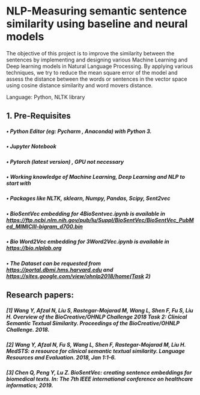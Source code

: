 # NLP-Measuring semantic sentence similarity using baseline and neural models

The objective of this project is to improve the similarity between the sentences by implementing and designing various Machine Learning and Deep learning models in Natural Language Processing. By applying various techniques, we try to reduce the mean square error of the model and assess the distance between the words or sentences in the vector space using cosine distance similarity and word movers distance.

Language: Python, NLTK library
## 1. Pre-Requisites

##### • Python Editor (eg: Pycharm , Anaconda) with Python 3.
##### • Jupyter Notebook 
##### • Pytorch (latest version) , GPU not necessary
##### • Working knowledge of Machine Learning, Deep Learning and NLP to start with
##### • Packages like NLTK, sklearn, Numpy, Pandas, Scipy, Sent2vec
##### • BioSentVec embedding for 4BioSentvec.ipynb is available in  https://ftp.ncbi.nlm.nih.gov/pub/lu/Suppl/BioSentVec/BioSentVec_PubMed_MIMICIII-bigram_d700.bin 
##### • Bio Word2Vec embedding for 3Word2Vec.ipynb is available in https://bio.nlplab.org
##### • The Dataset can be requested  from https://portal.dbmi.hms.harvard.edu and https://sites.google.com/view/ohnlp2018/home(Task 2)


## Research papers:

##### [1] Wang Y, Afzal N, Liu S, Rastegar-Mojarad M, Wang L, Shen F, Fu S, Liu H. Overview of the BioCreative/OHNLP Challenge 2018 Task 2: Clinical Semantic Textual Similarity. Proceedings of the BioCreative/OHNLP Challenge. 2018.
##### [2] Wang Y, Afzal N, Fu S, Wang L, Shen F, Rastegar-Mojarad M, Liu H. MedSTS: a resource for clinical semantic textual similarity. Language Resources and Evaluation. 2018, Jan 1:1-6.
##### [3] Chen Q, Peng Y, Lu Z. BioSentVec: creating sentence embeddings for biomedical texts. In: The 7th IEEE international conference on healthcare informatics; 2019.
